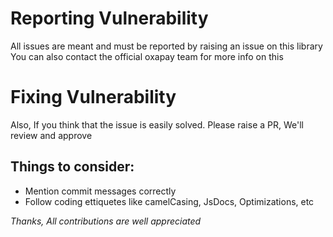 # Reporting Vulnerability
 All issues are meant and must be reported by raising an issue on this library
 You can also contact the official oxapay team for more info on this

# Fixing Vulnerability
 Also, If you think that the issue is easily solved. Please raise a PR, We'll review and approve
## Things to consider:  
 - Mention commit messages correctly
 - Follow coding ettiquetes like camelCasing, JsDocs, Optimizations, etc

_Thanks, All contributions are well appreciated_